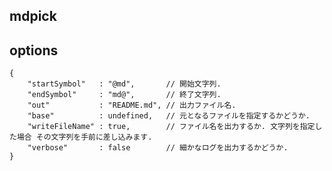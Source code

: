 mdpick
---

## options

```
{
	"startSymbol"   : "@md",       // 開始文字列.
	"endSymbol"     : "md@",       // 終了文字列.
	"out"           : "README.md", // 出力ファイル名.
	"base"          : undefined,   // 元となるファイルを指定するかどうか.
	"writeFileName" : true,        // ファイル名を出力するか. 文字列を指定した場合 その文字列を手前に差し込みます.
	"verbose"       : false        // 細かなログを出力するかどうか.
}

```

<!-- @mdpick -->
<!-- mdpick@ -->